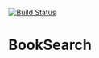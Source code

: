 [![Build Status](https://travis-ci.org/dilyarakhabibullina/lesson6-1.svg?branch=master)](https://travis-ci.org/dilyarakhabibullina/lesson6-1)

# BookSearch